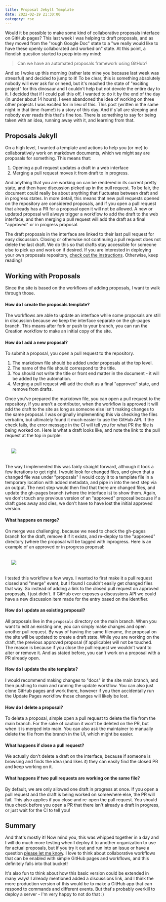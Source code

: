 ```yaml
---
title: Proposal Jekyll Template
date: 2022-02-19 21:30:00
category: rse
---
```


Would it be possible to make some kind of collaborative proposals interface on GitHub pages?
This last week I was helping to draft proposals, and as they moved from the "rough Google Doc" state
to a "we really would like to have these openly collaborated and worked on" state. At this point, a fiendish question started
to peep into my mind:

> Can we have an automated proposals framework using GitHub?

And so I woke up this morning (rather late mine you because last week was stressful) and decided to jump
to it! To be clear, this is something absolutely nobody will ever ask for or need, but it's reached the state
of "exciting project" for this dinosaur and I couldn't help but not devote the entire day to it.
 I decided that if I could pull this off, I wanted to do it by the end of the day (in under about 14 hours).
I even abandoned the idea of working on three other projects I was excited for in lieu of this.
This post (written in the same night in that time-frame!) is a story of this day. And if y'all are sleeping
and nobody ever reads this that's fine too. There is something to say for being taken with an idea,
running away with it, and learning from that.

## Proposals Jekyll

On a high level, I wanted a template and actions to help you (or me) to collaboratively work on 
markdown documents, which we might say are proposals for something. This means that:

<ol class="custom-counter">
  <li>Opening a pull request updates a draft in a web interface</li>
  <li>Merging a pull request moves it from draft to in progress.</li>
</ol>

And anything that you are working on can be rendered in its current pretty state, and then
have discussion picked up in the pull request. To be fair, the document could really
be about anything that fluctuates between draft and in progress states. In more detail, this means
that new pull requests opened on the repository are considered proposals, and if you open a pull request 
that already has a PR for a proposal open it will not be allowed. A new or updated proposal will always trigger a
workflow to add the draft to the web interface, and then merging a pull request will add 
the draft as a final "approved" or in progress proposal.

The draft proposals in the interface are linked to their last pull request for easy discussion.
Closing or otherwise not continuing a pull request does not delete the last draft. We do this so that drafts stay accessible
for someone else to pick up and work on if desired. If you are interested in deploying your own proposals repository,
<a href="https://vsoch.github.io/proposal-jekyll/docs/getting-started" target="_blank">check out the instructions</a>. Otherwise, keep reading!

## Working with Proposals

Since the site is based on the workflows of adding proposals, I want to walk through those.

#### How do I create the proposals template?

The workflows are able to update an interface while some proposals are still in discussion because we keep
the interface separate on the gh-pages branch. This means after fork or push to your branch, you can run the
Creation workflow to make an initial copy of the site.

#### How do I add a new proposal?

To submit a proposal, you open a pull request to the repository. 

<ol class="custom-counter">
  <li>The markdown file should be added under proposals at the top level.</li>
  <li>The name of the file should correspond to the title.</li>
  <li>You should not write the title or front end matter in the document - it will be added by the automation.</li>
  <li>Merging a pull request will add the draft as a final "approved" state, and remove from drafts.</li>
</ol>

Once you've prepared the markdown file, you can open a pull request to the repository.
If you aren't a contributor, when the workflow is approved it will add the draft to
the site as long as someone else isn't making changes to the same proposal. I was originally implementing
this via checking the files verbatim, but ultimately found it much easier to use the GitHub API. If
the check fails, the error message in the CI will tell you for what PR the file is being worked on.
Here is what a draft looks like, and note the link to the pull request at the top in purple:

<div style="padding:20px">
 <img src="{{ site.baseurl }}/assets/images/posts/proposal-jekyll/proposal-draft.png"/>
</div>

The way I implemented this was fairly straight forward, although it took a few iterations to get right.
I would look for changed files, and given that a changed file was under "proposals" I would copy it to a template
file in a temporary location with added metadata, and pipe in into the next step via an output.
The next step would then find that there are changed files, and update the gh-pages branch (where
the interface is) to show them. Again, we don't touch any previous version of an "approved"
proposal because if a draft goes away and dies, we don't have to have lost the initial approved
version.

#### What happens on merge?

On merge was challenging, because we need to check the gh-pages branch for the draft,
remove it if it exists, and re-deploy to the "approved" directory (where the proposal will
be tagged with inprogress. Here is an example of an approved or in progress proposal:

<div style="padding:20px">
 <img src="{{ site.baseurl }}/assets/images/posts/proposal-jekyll/proposal-inprogress.png"/>
</div>

I tested this workflow a few ways. I wanted to first make it a pull request closed and "merge"
event, but I found I couldn't easily get changed files that way. So instead of adding a link
to the closed pull request on approved proposals, I just didn't. If GitHub ever exposes a discussions API
we could have a new discussion item made for the entry based on the identifier.

#### How do I update an existing proposal?

All proposals live in the `proposals` directory on the main branch. When you want to edit
an existing one, you can simply make changes and open another pull request. By way of having
the same filename, the proposal on the site will be updated to create a draft state.
While you are working on the draft, the previous approved proposal (if applicable)
will not be touched. The reason is because if you close the pull request we wouldn't
want to alter or remove it. And as stated before, you can't work on a proposal with a PR
already open.

#### How do I update the site template?

I would recommend making changes to "docs" in the site main branch, and then pushing
to main and running the update workflow. You can also just clone GitHub pages and work there,
however if you then accidentally run the Update Pages workflow those changes will likely be lost.

#### How do I delete a proposal?

To delete a proposal, simple open a pull request to delete the file
from the main branch. For the sake of caution it won't be deleted on the PR, but when it is merged
into main. You can also ask the maintainer to manually delete the file
from the branch in the UI, which might be easier.


#### What happens if close a pull request?

We actually don't delete a draft on the interface, because if someone is browsing
and finds the idea (and likes it) they can easily find the closed PR and keep working on it.


#### What happens if two pull requests are working on the same file?

By default, we are only allowed one draft in progress at once. If you open
a pull request and the draft is being worked on somewhere else,
the PR will fail. This also applies if you close and re-open the pull request.
You should thus check before you open a PR that there isn't already a draft in progress, or just wait for the CI to tell you!


## Summary

And that's mostly it! Now mind you, this was whipped together in a day and I will do much
more testing when I deploy it to another organization to use for actual proposals, but if you
try it out and run into an issue or have a question <a href="https://github.com/vsoch/proposal-jekyll">please let me know</a>.
I love to think about collaborative workflows that can be enabled with simple GitHub pages and workflows,
and this definitely falls into that bucket!

It's also fun to think about how this basic version could be extended in many ways! I already
mentioned added a discussions link, and I think the more production version of this would be
to make a GitHub app that can respond to commands and different events. But that's probably
overkill to deploy a server - I'm very happy to not do that :)
